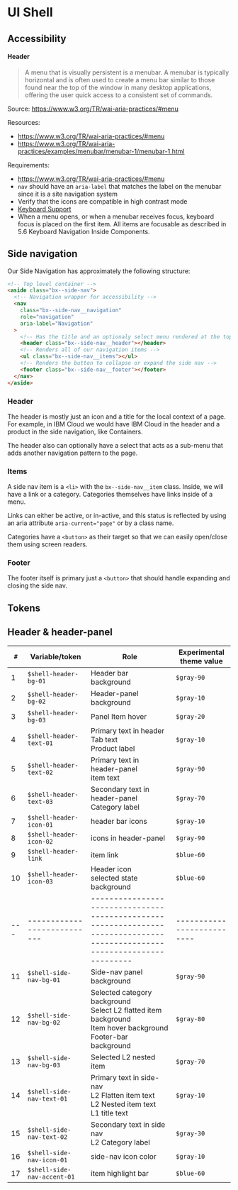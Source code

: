 # UI Shell

## Accessibility

#### Header

> A menu that is visually persistent is a menubar. A menubar is typically
> horizontal and is often used to create a menu bar similar to those found near
> the top of the window in many desktop applications, offering the user quick
> access to a consistent set of commands.

Source: https://www.w3.org/TR/wai-aria-practices/#menu

Resources:

- https://www.w3.org/TR/wai-aria-practices/#menu
- https://www.w3.org/TR/wai-aria-practices/examples/menubar/menubar-1/menubar-1.html

Requirements:

- https://www.w3.org/TR/wai-aria-practices/#menu
- `nav` should have an `aria-label` that matches the label on the menubar since
  it is a site navigation system
- Verify that the icons are compatible in high contrast mode
- [Keyboard Support](https://www.w3.org/TR/wai-aria-practices/examples/menubar/menubar-1/menubar-1.html#kbd_label)
- When a menu opens, or when a menubar receives focus, keyboard focus is placed
  on the first item. All items are focusable as described in 5.6 Keyboard
  Navigation Inside Components.

## Side navigation

Our Side Navigation has approximately the following structure:

```html
<!-- Top level container -->
<aside class="bx--side-nav">
  <!-- Navigation wrapper for accessibility -->
  <nav
    class="bx--side-nav__navigation"
    role="navigation"
    aria-label="Navigation"
  >
    <!-- Has the title and an optionaly select menu rendered at the top of the side nav -->
    <header class="bx--side-nav__header"></header>
    <!-- Renders all of our navigation items -->
    <ul class="bx--side-nav__items"></ul>
    <!-- Renders the button to collapse or expand the side nav -->
    <footer class="bx--side-nav__footer"></footer>
  </nav>
</aside>
```

### Header

The header is mostly just an icon and a title for the local context of a page.
For example, in IBM Cloud we would have IBM Cloud in the header and a product in
the side navigation, like Containers.

The header also can optionally have a select that acts as a sub-menu that adds
another navigation pattern to the page.

### Items

A side nav item is a `<li>` with the `bx--side-nav__item` class. Inside, we will
have a link or a category. Categories themselves have links inside of a menu.

Links can either be active, or in-active, and this status is reflected by using
an aria attribute `aria-current="page"` or by a class name.

Categories have a `<button>` as their target so that we can easily open/close
them using screen readers.

### Footer

The footer itself is primary just a `<button>` that should handle expanding and
closing the side nav.

## Tokens

## Header & header-panel

| `#` | Variable/token              | Role                                                                                                                      | Experimental theme value   |
| --- | --------------------------- | ------------------------------------------------------------------------------------------------------------------------- | -------------------------- |
| 1   | `$shell-header-bg-01`       | Header bar background                                                                                                     | `$gray-90`                 |
| 2   | `$shell-header-bg-02`       | Header-panel background                                                                                                   | `$gray-10`                 |
| 3   | `$shell-header-bg-03`       | Panel Item hover                                                                                                          | `$gray-20`                 |
| 4   | `$shell-header-text-01`     | Primary text in header <br> Tab text <br> Product label                                                                   | `$gray-10`                 |
| 5   | `$shell-header-text-02`     | Primary text in header-panel <br> item text                                                                               | `$gray-90`                 |
| 6   | `$shell-header-text-03`     | Secondary text in header-panel <br> Category label                                                                        | `$gray-70`                 |
| 7   | `$shell-header-icon-01`     | header bar icons                                                                                                          | `$gray-10`                 |
| 8   | `$shell-header-icon-02`     | icons in header-panel                                                                                                     | `$gray-90`                 |
| 9   | `$shell-header-link`        | item link                                                                                                                 | `$blue-60`                 |
| 10  | `$shell-header-icon-03`     | Header icon <br> selected state background                                                                                | `$blue-60`                 |
| --- | --------------------------- | ------------------------------------------------------------------------------------------------------------------------- | -------------------------- |
| 11  | `$shell-side-nav-bg-01`     | Side-nav panel background                                                                                                 | `$gray-90`                 |
| 12  | `$shell-side-nav-bg-02`     | Selected category background <br> Select L2 flatted item background <br> Item hover background <br> Footer-bar background | `$gray-80`                 |
| 13  | `$shell-side-nav-bg-03`     | Selected L2 nested item                                                                                                   | `$gray-70`                 |
| 14  | `$shell-side-nav-text-01`   | Primary text in side-nav <br> L2 Flatten item text <br> L2 Nested item text <br> L1 title text                            | `$gray-10`                 |
| 15  | `$shell-side-nav-text-02`   | Secondary text in side nav <br> L2 Category label                                                                         | `$gray-30`                 |
| 16  | `$shell-side-nav-icon-01`   | side-nav icon color                                                                                                       | `$gray-10`                 |
| 17  | `$shell-side-nav-accent-01` | item highlight bar                                                                                                        | `$blue-60`                 |
